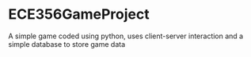 # ECE356GameProject
A simple game coded using python, uses client-server interaction and a simple database to store game data
